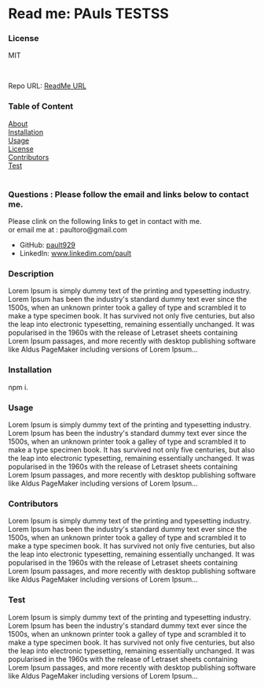 
<!DOCTYPE html>
<html lang="en">
<head>
  <meta charset="UTF-8">
  <meta http-equiv="X-UA-Compatible" content="ie=edge">
  <link rel="stylesheet" href="https://maxcdn.bootstrapcdn.com/bootstrap/4.0.0/css/bootstrap.min.css">
</head>
<body>
  <div class="jumbotron jumbotron-fluid">
  <div class="container">
  <h1>Read me: <class="display-5">PAuls TESTSS</class></h1>
  <p id="License" class="lead"><h3>License</h3>MIT</p>
    <br>
  <p>Repo URL: <a href="https://github.com/pault929/Can-you-READ-a-READaME">ReadMe URL</a><p> 
    <h3><span class="badge badge-secondary">Table of Content</span></h3>
      <a href=#About>About</a><br>
      <a href=#Installation>Installation</a><br>
      <a href=#Usage>Usage</a><br>
      <a href=#License>License</a><br>
      <a href=#Contributing>Contributors</a><br> 
      <a href=#Test>Test</a><br>
    <br>
    <h3>Questions : Please follow the email and links below to contact me.</></h3>
    <p>Please clink on the following links to get in contact with me.<br>
    or email me at : paultoro@gmail.com</p> 
    <ul>
      <li>GitHub: <a href="https://github.com/pault929">pault929</a></li>
      <li>LinkedIn: <a href="https://www.linkedim.com/pault">www.linkedim.com/pault</a></li>
    </ul>
      <p id="About" class="lead"><h3>Description</h3>Lorem Ipsum is simply dummy text of the printing and typesetting industry. Lorem Ipsum has been the industry's standard dummy text ever since the 1500s, when an unknown printer took a galley of type and scrambled it to make a type specimen book. It has survived not only five centuries, but also the leap into electronic typesetting, remaining essentially unchanged. It was popularised in the 1960s with the release of Letraset sheets containing Lorem Ipsum passages, and more recently with desktop publishing software like Aldus PageMaker including versions of Lorem Ipsum...</p>
      <p id="Installation" class="lead"><h3>Installation</h3>npm i.</p>
      <p id="Usage" class="lead"><h3>Usage</h3>Lorem Ipsum is simply dummy text of the printing and typesetting industry. Lorem Ipsum has been the industry's standard dummy text ever since the 1500s, when an unknown printer took a galley of type and scrambled it to make a type specimen book. It has survived not only five centuries, but also the leap into electronic typesetting, remaining essentially unchanged. It was popularised in the 1960s with the release of Letraset sheets containing Lorem Ipsum passages, and more recently with desktop publishing software like Aldus PageMaker including versions of Lorem Ipsum...</p>
      <p id="Contributing" class="lead"><h3>Contributors</h3>Lorem Ipsum is simply dummy text of the printing and typesetting industry. Lorem Ipsum has been the industry's standard dummy text ever since the 1500s, when an unknown printer took a galley of type and scrambled it to make a type specimen book. It has survived not only five centuries, but also the leap into electronic typesetting, remaining essentially unchanged. It was popularised in the 1960s with the release of Letraset sheets containing Lorem Ipsum passages, and more recently with desktop publishing software like Aldus PageMaker including versions of Lorem Ipsum...</p>
      <p id="Test" class="lead"><h3>Test</h3>Lorem Ipsum is simply dummy text of the printing and typesetting industry. Lorem Ipsum has been the industry's standard dummy text ever since the 1500s, when an unknown printer took a galley of type and scrambled it to make a type specimen book. It has survived not only five centuries, but also the leap into electronic typesetting, remaining essentially unchanged. It was popularised in the 1960s with the release of Letraset sheets containing Lorem Ipsum passages, and more recently with desktop publishing software like Aldus PageMaker including versions of Lorem Ipsum...</p>
    </div>
  </div>
</body>
</html>